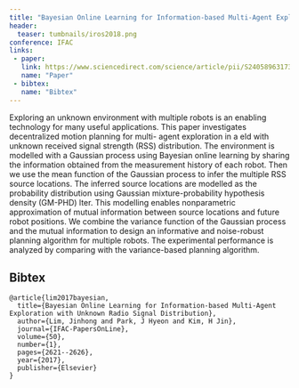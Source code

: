 ```yaml
---
title: "Bayesian Online Learning for Information-based Multi-Agent Exploration with Unknown Radio Signal Distribution"
header:
  teaser: tumbnails/iros2018.png
conference: IFAC
links: 
 - paper: 
   link: https://www.sciencedirect.com/science/article/pii/S2405896317301799
   name: "Paper"
 - bibtex: 
   name: "Bibtex"
---
```


Exploring an unknown environment with multiple robots is an enabling technology
for many useful applications. This paper investigates decentralized motion planning for multi-
agent exploration in a  eld with unknown received signal strength (RSS) distribution. The
environment is modelled with a Gaussian process using Bayesian online learning by sharing the
information obtained from the measurement history of each robot. Then we use the mean
function of the Gaussian process to infer the multiple RSS source locations. The inferred
source locations are modelled as the probability distribution using Gaussian mixture-probability
hypothesis density (GM-PHD)  lter. This modelling enables nonparametric approximation
of mutual information between source locations and future robot positions. We combine the
variance function of the Gaussian process and the mutual information to design an informative
and noise-robust planning algorithm for multiple robots. The experimental performance is
analyzed by comparing with the variance-based planning algorithm.


## Bibtex <a id="bibtex"></a>
```
@article{lim2017bayesian,
  title={Bayesian Online Learning for Information-based Multi-Agent Exploration with Unknown Radio Signal Distribution},
  author={Lim, Jinhong and Park, J Hyeon and Kim, H Jin},
  journal={IFAC-PapersOnLine},
  volume={50},
  number={1},
  pages={2621--2626},
  year={2017},
  publisher={Elsevier}
}
```



